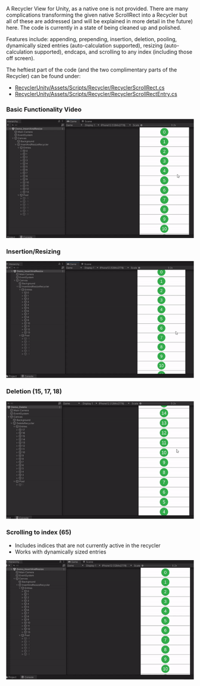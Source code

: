 ﻿A Recycler View for Unity, as a native one is not provided. 
There are many complications transforming the given native ScrollRect into a Recycler
but all of these are addressed (and will be explained in more detail in the future) here. 
The code is currently in a state of being cleaned up and polished.

Features include: 
appending, prepending, insertion, deletion, pooling, 
dynamically sized entries (auto-calculation supported), resizing (auto-calculation supported), endcaps, and scrolling to any index (including those off screen).

The heftiest part of the code (and the two complimentary parts of the Recycler) can be found under: 
- [RecyclerUnity/Assets/Scripts/Recycler/RecyclerScrollRect.cs](https://github.com/surmwill/recycler_unity/blob/master/RecyclerUnity/Assets/Scripts/Recycler/RecyclerScrollRect.cs)
- [RecyclerUnity/Assets/Scripts/Recycler/RecyclerScrollRectEntry.cs](https://github.com/surmwill/recycler_unity/blob/master/RecyclerUnity/Assets/Scripts/Recycler/RecyclerScrollRectEntry.cs) 

### Basic Functionality Video
![](https://github.com/surmwill/recycler_unity/blob/master/README_Images/recycler_basic_functionality_circles.gif)

### Insertion/Resizing
![](https://github.com/surmwill/recycler_unity/blob/master/README_Images/recycler_insertion_resize.gif)

### Deletion (15, 17, 18)
![](https://github.com/surmwill/recycler_unity/blob/master/README_Images/recycler_deletion.gif)

### Scrolling to index (65)
- Includes indices that are not currently active in the recycler
- Works with dynamically sized entries
  
 ![](https://github.com/surmwill/recycler_unity/blob/master/README_Images/recycler_scroll_to_index.gif)

